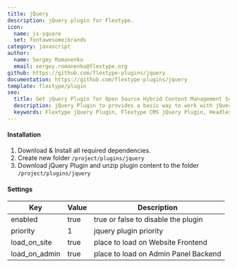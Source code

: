 ```yaml
---
title: jQuery
description: jQuery plugin for Flextype.
icon:
  name: js-square
  set: fontawesome|brands
category: javascript
author:
  name: Sergey Romanenko
  email: sergey.romanenko@flextype.org
github: https://github.com/flextype-plugins/jquery
documentation: https://github.com/flextype-plugins/jquery
template: flextype/plugin
seo:
  title: Get jQuery Plugin for Open Source Hybrid Content Management System
  description: jQuery Plugin to provides a basic way to work with jQuery for Open Source Hybrid Content Management System
  keywords: Flextype jQuery Plugin, Flextype CMS jQuery Plugin, Headless CMS jQuery Plugin, Download Flat File CMS jQuery Plugin, Download Flat File Content Management System jQuery Plugin, Download PHP CMS jQuery Plugin, jQuery Plugin, Plugin, jQuery, Content, Management, System, PHP, CMS
---
```


#### Installation

1. Download & Install all required dependencies.
2. Create new folder `/project/plugins/jquery`
3. Download jQuery Plugin and unzip plugin content to the folder `/project/plugins/jquery`

#### Settings

| Key | Value | Description |
|---|---|---|
| enabled | true | true or false to disable the plugin |
| priority | 1 | jquery plugin priority |
| load_on_site | true | place to load on Website Frontend |
| load_on_admin | true | place to load on Admin Panel Backend |
